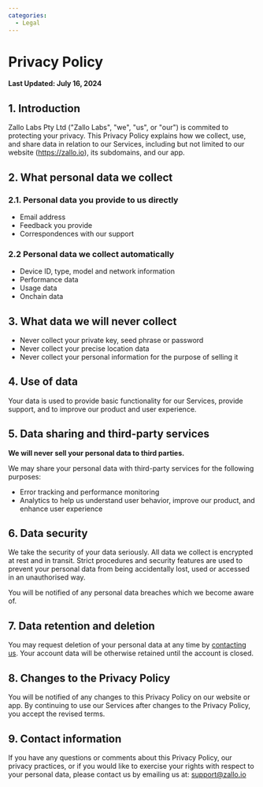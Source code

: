 ```yaml
---
categories:
  - Legal
---
```


# Privacy Policy

**Last Updated: July 16, 2024**

## 1. Introduction

Zallo Labs Pty Ltd ("Zallo Labs", "we", "us", or "our") is commited to protecting your privacy. 
This Privacy Policy explains how we collect, use, and share data in relation to our Services, including but not limited to our website (https://zallo.io), its subdomains, and our app.

## 2. What personal data we collect

### 2.1. Personal data you provide to us directly

- Email address
- Feedback you provide
- Correspondences with our support

### 2.2 Personal data we collect automatically

- Device ID, type, model and network information
- Performance data
- Usage data
- Onchain data

## 3. What data we will never collect

- Never collect your private key, seed phrase or password  
- Never collect your precise location data
- Never collect your personal information for the purpose of selling it

## 4. Use of data

Your data is used to provide basic functionality for our Services, provide support, and to improve our product and user experience.

## 5. Data sharing and third-party services

**We will never sell your personal data to third parties.**

We may share your personal data with third-party services for the following purposes:

- Error tracking and performance monitoring
- Analytics to help us understand user behavior, improve our product, and enhance user experience

## 6. Data security

We take the security of your data seriously. All data we collect is encrypted at rest and in transit.
Strict procedures and security features are used to prevent your personal data from being accidentally lost, used or accessed in an unauthorised way.

You will be notified of any personal data breaches which we become aware of.

## 7. Data retention and deletion 

You may request deletion of your personal data at any time by [contacting us](#9-contact-information).
Your account data will be otherwise retained until the account is closed.

## 8. Changes to the Privacy Policy

You will be notified of any changes to this Privacy Policy on our website or app.
By continuing to use our Services after changes to the Privacy Policy, you accept the revised terms.

## 9. Contact information

If you have any questions or comments about this Privacy Policy, our privacy practices, or if you would like to exercise your rights with respect to your personal data, please contact us by emailing us at: support@zallo.io